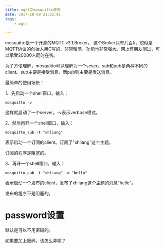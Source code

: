 ```yaml
---
title: mqtt之mosquitto使用
date: 2017-10-09 21:23:45
tags:
	- mqtt

---
```




mosquitto是一个开源的MQTT v3.1 Broker。 这个Broker只有几百k，貌似是MQTT协议的创始人用C写的，非常精简，功能也非常强大。网上有朋友测过，可以承受20000人同时在线。

为了方便理解，mosquitto可以理解为一个sever。sub和pub是两种不同的client。sub主要是接受消息，而pub则主要是发送消息。

最简单的使用场景：

1、先启动一个shell窗口，输入：

```
mosquitto -v
```

这样就启动了一个server。-v表示verbose模式。

2、然后再开一个shell窗口，输入：

```
mosquitto_sub -t "xhliang"
```

表示启动一个订阅的client。订阅了"xhliang"这个主题。

订阅的程序是阻塞的。

3、再开一个shell窗口，输入：

```
mosquitto_pub -t "xhliang" -m "hello"
```

表示启动一个发布的client，发布了xhliang这个主题的消息"hello"。

发布的程序不是阻塞的。



# password设置

默认是可以不用密码的。

如果要加上密码，该怎么弄呢？



